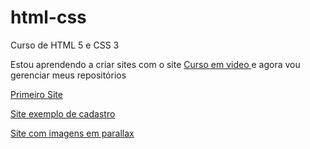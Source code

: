 # html-css
 Curso de HTML 5 e CSS 3 

 Estou aprendendo a criar sites com o site <a href="https://www.cursoemvideo.com">Curso em video </a> e agora vou gerenciar meus repositórios 

<a href="https://freitasjean.github.io/projeto-android/" target="_blank"> Primeiro Site  </a>

<a href="https://freitasjean.github.io/Cadastro/" target="_blank"> Site exemplo de cadastro </a>

<a href="https://freitasjean.github.io/projeto-cordel/" target="_blank">  Site com imagens em parallax </a>
